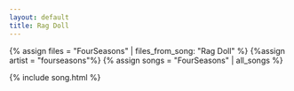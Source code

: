 ```yaml
---
layout: default
title: Rag Doll
---
```


{% assign files = "FourSeasons" | files_from_song: "Rag Doll" %}
{%assign artist = "fourseasons"%}
{% assign songs = "FourSeasons" | all_songs %}

 
{% include song.html %}
